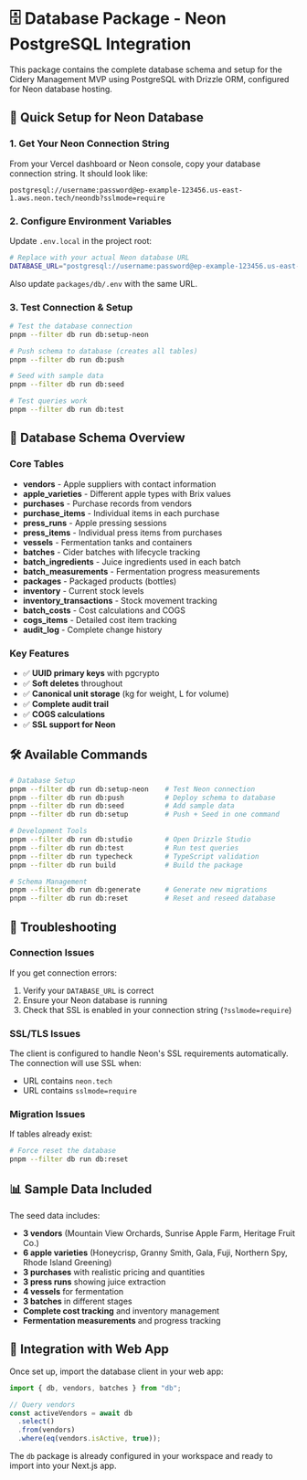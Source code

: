 # 🗄️ Database Package - Neon PostgreSQL Integration

This package contains the complete database schema and setup for the Cidery Management MVP using PostgreSQL with Drizzle ORM, configured for Neon database hosting.

## 🚀 Quick Setup for Neon Database

### 1. Get Your Neon Connection String

From your Vercel dashboard or Neon console, copy your database connection string. It should look like:

```
postgresql://username:password@ep-example-123456.us-east-1.aws.neon.tech/neondb?sslmode=require
```

### 2. Configure Environment Variables

Update `.env.local` in the project root:

```bash
# Replace with your actual Neon database URL
DATABASE_URL="postgresql://username:password@ep-example-123456.us-east-1.aws.neon.tech/neondb?sslmode=require"
```

Also update `packages/db/.env` with the same URL.

### 3. Test Connection & Setup

```bash
# Test the database connection
pnpm --filter db run db:setup-neon

# Push schema to database (creates all tables)
pnpm --filter db run db:push

# Seed with sample data
pnpm --filter db run db:seed

# Test queries work
pnpm --filter db run db:test
```

## 📁 Database Schema Overview

### Core Tables

- **vendors** - Apple suppliers with contact information
- **apple_varieties** - Different apple types with Brix values
- **purchases** - Purchase records from vendors
- **purchase_items** - Individual items in each purchase
- **press_runs** - Apple pressing sessions
- **press_items** - Individual press items from purchases
- **vessels** - Fermentation tanks and containers
- **batches** - Cider batches with lifecycle tracking
- **batch_ingredients** - Juice ingredients used in each batch
- **batch_measurements** - Fermentation progress measurements
- **packages** - Packaged products (bottles)
- **inventory** - Current stock levels
- **inventory_transactions** - Stock movement tracking
- **batch_costs** - Cost calculations and COGS
- **cogs_items** - Detailed cost item tracking
- **audit_log** - Complete change history

### Key Features

- ✅ **UUID primary keys** with pgcrypto
- ✅ **Soft deletes** throughout
- ✅ **Canonical unit storage** (kg for weight, L for volume)
- ✅ **Complete audit trail**
- ✅ **COGS calculations**
- ✅ **SSL support for Neon**

## 🛠️ Available Commands

```bash
# Database Setup
pnpm --filter db run db:setup-neon    # Test Neon connection
pnpm --filter db run db:push          # Deploy schema to database
pnpm --filter db run db:seed          # Add sample data
pnpm --filter db run db:setup         # Push + Seed in one command

# Development Tools
pnpm --filter db run db:studio        # Open Drizzle Studio
pnpm --filter db run db:test          # Run test queries
pnpm --filter db run typecheck        # TypeScript validation
pnpm --filter db run build            # Build the package

# Schema Management
pnpm --filter db run db:generate      # Generate new migrations
pnpm --filter db run db:reset         # Reset and reseed database
```

## 🔧 Troubleshooting

### Connection Issues

If you get connection errors:

1. Verify your `DATABASE_URL` is correct
2. Ensure your Neon database is running
3. Check that SSL is enabled in your connection string (`?sslmode=require`)

### SSL/TLS Issues

The client is configured to handle Neon's SSL requirements automatically. The connection will use SSL when:

- URL contains `neon.tech`
- URL contains `sslmode=require`

### Migration Issues

If tables already exist:

```bash
# Force reset the database
pnpm --filter db run db:reset
```

## 📊 Sample Data Included

The seed data includes:

- **3 vendors** (Mountain View Orchards, Sunrise Apple Farm, Heritage Fruit Co.)
- **6 apple varieties** (Honeycrisp, Granny Smith, Gala, Fuji, Northern Spy, Rhode Island Greening)
- **3 purchases** with realistic pricing and quantities
- **3 press runs** showing juice extraction
- **4 vessels** for fermentation
- **3 batches** in different stages
- **Complete cost tracking** and inventory management
- **Fermentation measurements** and progress tracking

## 🔗 Integration with Web App

Once set up, import the database client in your web app:

```typescript
import { db, vendors, batches } from "db";

// Query vendors
const activeVendors = await db
  .select()
  .from(vendors)
  .where(eq(vendors.isActive, true));
```

The `db` package is already configured in your workspace and ready to import into your Next.js app.
